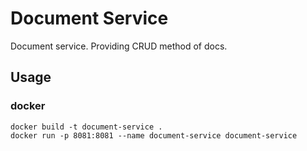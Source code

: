 # Document Service
Document service. Providing CRUD method of docs.

## Usage

### docker
```
docker build -t document-service .
docker run -p 8081:8081 --name document-service document-service
```